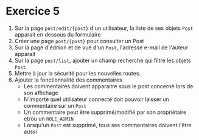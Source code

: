 # Exercice 5

1. Sur la page `post/edit/{post}` d'un utilisateur, la liste de ses objets `Post` apparait en dessous du formulaire
2. Créer une page `post/{post}` pour consulter un Post
3. Sur la page d'édition et de vue d'un `Post`, l'adresse e-mail de l'auteur apparait
4. Sur la page `post/list`, ajouter un champ recherche qui filtre les objets `Post`
5. Mettre à jour la sécurité pour les nouvelles routes.
6. Ajouter la fonctionnalité des commentaires
   - Les commentaires doivent apparaitre sous le post concerné lors de son affichage
   - N'importe quel utilisateur connecté doit pouvoir laisser un commentaire sur un `Post`
   - Un commentaire peut être supprimé/modifié par son propriétaire et/ou un `ROLE_ADMIN`
   - Lorsqu'un `Post` est supprimé, tous ses commentaires doivent l'être aussi